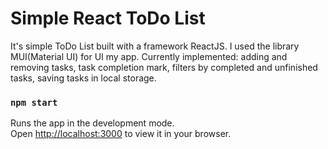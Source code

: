 # Simple React ToDo List

It's simple ToDo List built with a framework ReactJS. I used the library MUI(Material UI) for UI my app.
Currently implemented: adding and removing tasks, task completion mark, filters by completed and unfinished tasks,
saving tasks in local storage.

### `npm start`

Runs the app in the development mode.\
Open [http://localhost:3000](http://localhost:3000) to view it in your browser.